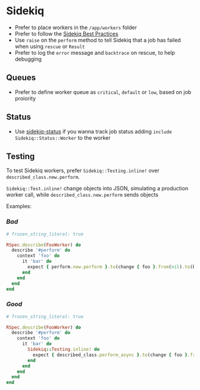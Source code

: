 # Sidekiq

- Prefer to place workers in the `/app/workers` folder
- Prefer to follow the [Sidekiq Best Practices](https://github.com/mperham/sidekiq/wiki/Best-Practices)
- Use `raise` on the `perform` method to tell Sidekiq that a job has failed when using `rescue` or `Result`
- Prefer to log the `error` message and `backtrace` on rescue, to help debugging

## Queues

- Prefer to define worker queue as `critical`, `default` or `low`, based on job proiority

## Status

- Use [sidekiq-status](https://github.com/utgarda/sidekiq-status) if you wanna track job status adding `include Sidekiq::Status::Worker` to the worker

## Testing

To test Sidekiq workers, prefer `Sidekiq::Testing.inline!` over `described_class.new.perform`.

`Sidekiq::Test.inline!` change objects into JSON, simulating a production worker call, while `described_class.new.perform` sends objects

Examples:

### <em>Bad</em>

```ruby
# frozen_string_literal: true

RSpec.describe(FooWorker) do
  describe '#perform' do
    context 'foo' do
      it 'bar' do
        expect { perform.new.perform }.to(change { foo }.from(nil).to(bar))
      end
    end
  end
end
```

### <em>Good</em>

```ruby
# frozen_string_literal: true

RSpec.describe(FooWorker) do
  describe '#perform' do
    context 'foo' do
      it 'bar' do
        Sidekiq::Testing.inline! do
          expect { described_class.perform_async }.to(change { foo }.from(nil).to(bar))
        end
      end
    end
  end
end
```
